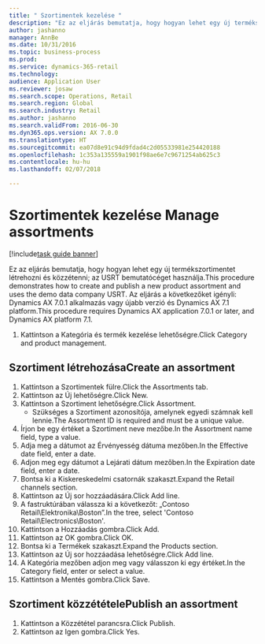 ```yaml
--- 
title: " Szortimentek kezelése "
description: "Ez az eljárás bemutatja, hogy hogyan lehet egy új termékszortimentet létrehozni és közzétenni; az USRT bemutatócéget használja."
author: jashanno
manager: AnnBe
ms.date: 10/31/2016
ms.topic: business-process
ms.prod: 
ms.service: dynamics-365-retail
ms.technology: 
audience: Application User
ms.reviewer: josaw
ms.search.scope: Operations, Retail
ms.search.region: Global
ms.search.industry: Retail
ms.author: jashanno
ms.search.validFrom: 2016-06-30
ms.dyn365.ops.version: AX 7.0.0
ms.translationtype: HT
ms.sourcegitcommit: ea07d8e91c94d9fdad4c2d05533981e254420188
ms.openlocfilehash: 1c353a135559a1901f98ae6e7c9671254ab625c3
ms.contentlocale: hu-hu
ms.lasthandoff: 02/07/2018

---
```

# <a name="manage-assortments"></a><span data-ttu-id="415f0-103"> Szortimentek kezelése </span><span class="sxs-lookup"><span data-stu-id="415f0-103">Manage assortments</span></span> 

[!include[task guide banner](../includes/task-guide-banner.md)]

<span data-ttu-id="415f0-104">Ez az eljárás bemutatja, hogy hogyan lehet egy új termékszortimentet létrehozni és közzétenni; az USRT bemutatócéget használja.</span><span class="sxs-lookup"><span data-stu-id="415f0-104">This procedure demonstrates how to create and publish a new product assortment and uses the demo data company USRT.</span></span> <span data-ttu-id="415f0-105">Az eljárás a következőket igényli: Dynamics AX 7.0.1 alkalmazás vagy újabb verzió és Dynamics AX 7.1 platform.</span><span class="sxs-lookup"><span data-stu-id="415f0-105">This procedure requires Dynamics AX application 7.0.1 or later, and Dynamics AX platform 7.1.</span></span>  

1. <span data-ttu-id="415f0-106">Kattintson a Kategória és termék kezelése lehetőségre.</span><span class="sxs-lookup"><span data-stu-id="415f0-106">Click Category and product management.</span></span>

## <a name="create-an-assortment"></a><span data-ttu-id="415f0-107">Szortiment létrehozása</span><span class="sxs-lookup"><span data-stu-id="415f0-107">Create an assortment</span></span>
1. <span data-ttu-id="415f0-108">Kattintson a Szortimentek fülre.</span><span class="sxs-lookup"><span data-stu-id="415f0-108">Click the Assortments tab.</span></span>
2. <span data-ttu-id="415f0-109">Kattintson az Új lehetőségre.</span><span class="sxs-lookup"><span data-stu-id="415f0-109">Click New.</span></span>
3. <span data-ttu-id="415f0-110">Kattintson a Szortiment lehetőségre.</span><span class="sxs-lookup"><span data-stu-id="415f0-110">Click Assortment.</span></span>
    * <span data-ttu-id="415f0-111">Szükséges a Szortiment azonosítója, amelynek egyedi számnak kell lennie.</span><span class="sxs-lookup"><span data-stu-id="415f0-111">The Assortment ID is required and must be a unique value.</span></span>  
4. <span data-ttu-id="415f0-112">Írjon be egy értéket a Szortiment neve mezőbe.</span><span class="sxs-lookup"><span data-stu-id="415f0-112">In the Assortment name field, type a value.</span></span>
5. <span data-ttu-id="415f0-113">Adja meg a dátumot az Érvényesség dátuma mezőben.</span><span class="sxs-lookup"><span data-stu-id="415f0-113">In the Effective date field, enter a date.</span></span>
6. <span data-ttu-id="415f0-114">Adjon meg egy dátumot a Lejárati dátum mezőben.</span><span class="sxs-lookup"><span data-stu-id="415f0-114">In the Expiration date field, enter a date.</span></span>
7. <span data-ttu-id="415f0-115">Bontsa ki a Kiskereskedelmi csatornák szakaszt.</span><span class="sxs-lookup"><span data-stu-id="415f0-115">Expand the Retail channels section.</span></span>
8. <span data-ttu-id="415f0-116">Kattintson az Új sor hozzáadására.</span><span class="sxs-lookup"><span data-stu-id="415f0-116">Click Add line.</span></span>
9. <span data-ttu-id="415f0-117">A fastruktúrában válassza ki a következőt: „Contoso Retail\Elektronika\Boston”.</span><span class="sxs-lookup"><span data-stu-id="415f0-117">In the tree, select 'Contoso Retail\Electronics\Boston'.</span></span>
10. <span data-ttu-id="415f0-118">Kattintson a Hozzáadás gombra.</span><span class="sxs-lookup"><span data-stu-id="415f0-118">Click Add.</span></span>
11. <span data-ttu-id="415f0-119">Kattintson az OK gombra.</span><span class="sxs-lookup"><span data-stu-id="415f0-119">Click OK.</span></span>
12. <span data-ttu-id="415f0-120">Bontsa ki a Termékek szakaszt.</span><span class="sxs-lookup"><span data-stu-id="415f0-120">Expand the Products section.</span></span>
13. <span data-ttu-id="415f0-121">Kattintson az Új sor hozzáadása lehetőségre.</span><span class="sxs-lookup"><span data-stu-id="415f0-121">Click Add line.</span></span>
14. <span data-ttu-id="415f0-122">A Kategória mezőben adjon meg vagy válasszon ki egy értéket.</span><span class="sxs-lookup"><span data-stu-id="415f0-122">In the Category field, enter or select a value.</span></span>
15. <span data-ttu-id="415f0-123">Kattintson a Mentés gombra.</span><span class="sxs-lookup"><span data-stu-id="415f0-123">Click Save.</span></span>

## <a name="publish-an-assortment"></a><span data-ttu-id="415f0-124">Szortiment közzététele</span><span class="sxs-lookup"><span data-stu-id="415f0-124">Publish an assortment</span></span>
1. <span data-ttu-id="415f0-125">Kattintson a Közzététel parancsra.</span><span class="sxs-lookup"><span data-stu-id="415f0-125">Click Publish.</span></span>
2. <span data-ttu-id="415f0-126">Kattintson az Igen gombra.</span><span class="sxs-lookup"><span data-stu-id="415f0-126">Click Yes.</span></span>


